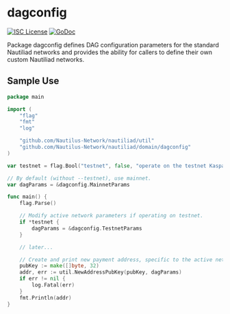 dagconfig
========

[![ISC License](http://img.shields.io/badge/license-ISC-blue.svg)](https://choosealicense.com/licenses/isc/)
[![GoDoc](https://img.shields.io/badge/godoc-reference-blue.svg)](http://godoc.org/github.com/Nautilus-Network/nautiliad/dagconfig)

Package dagconfig defines DAG configuration parameters for the standard
Nautiliad networks and provides the ability for callers to define their own custom
Nautiliad networks.

## Sample Use

```Go
package main

import (
	"flag"
	"fmt"
	"log"

	"github.com/Nautilus-Network/nautiliad/util"
	"github.com/Nautilus-Network/nautiliad/domain/dagconfig"
)

var testnet = flag.Bool("testnet", false, "operate on the testnet Kaspa network")

// By default (without --testnet), use mainnet.
var dagParams = &dagconfig.MainnetParams

func main() {
	flag.Parse()

	// Modify active network parameters if operating on testnet.
	if *testnet {
		dagParams = &dagconfig.TestnetParams
	}

	// later...

	// Create and print new payment address, specific to the active network.
	pubKey := make([]byte, 32)
	addr, err := util.NewAddressPubKey(pubKey, dagParams)
	if err != nil {
		log.Fatal(err)
	}
	fmt.Println(addr)
}
```
